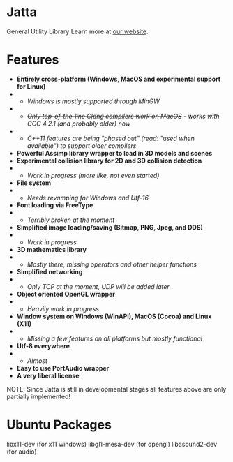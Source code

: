 Jatta
=====

General Utility Library
Learn more at [our website](http://jatta.zethes.com/).

Features
=====

* <b>Entirely cross-platform (Windows, MacOS and experimental support for Linux)</b>
* - <i>Windows is mostly supported through MinGW</i>
* - <i><del>Only top-of-the-line Clang compilers work on MacOS</del> - works with GCC 4.2.1 (and probably older) now</i>
* - <i>C++11 features are being "phased out" (read: "used when available") to support older compilers</i>
* <b>Powerful Assimp library wrapper to load in 3D models and scenes</b>
* <b>Experimental collision library for 2D and 3D collision detection</b>
* - <i>Work in progress (more like, not even started)</i>
* <b>File system</b>
* - <i>Needs revamping for Windows and Utf-16</i>
* <b>Font loading via FreeType</b>
* - <i>Terribly broken at the moment</i>
* <b>Simplified image loading/saving (Bitmap, PNG, Jpeg, and DDS)</b>
* - <i>Work in progress</i>
* <b>3D mathematics library</b>
* - <i>Mostly there, missing operators and other helper functions</i>
* <b>Simplified networking</b>
* - <i>Only TCP at the moment, UDP will be added later</i>
* <b>Object oriented OpenGL wrapper</b>
* - <i>Heavily work in progress</i>
* <b>Window system on Windows (WinAPI), MacOS (Cocoa) and Linux (X11)</b>
* - <i>Missing a few features on all platforms but mostly functional</i>
* <b>Utf-8 everywhere</b>
* - <i>Almost</i>
* <b>Easy to use PortAudio wrapper</b>
* <b>A very liberal license</b>

NOTE: Since Jatta is still in developmental stages all features above are only partially implemented!




Ubuntu Packages
=====
libx11-dev (for x11 windows)
libgl1-mesa-dev (for opengl)
libasound2-dev (for audio)